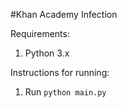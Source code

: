 #Khan Academy Infection

Requirements:

1. Python 3.x

Instructions for running:

1. Run `python main.py`
